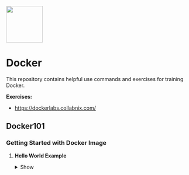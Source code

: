 <img src="https://cdn.iconscout.com/icon/free/png-256/docker-2752207-2285024.png" width=100 height="100"/>
<h1>Docker</h1>
This repository contains helpful use commands and exercises for training Docker.<br>

<b>Exercises:</b><br> 

- https://dockerlabs.collabnix.com/

<h2>Docker101</h2>

<h3>Getting Started with Docker Image</h3>

1. <b>Hello World Example</b>
      <details><summary>Show</summary>

      ```
      docker run hello-world
      ```
      </details>